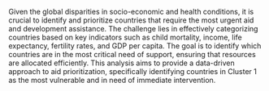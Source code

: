 Given the global disparities in socio-economic and health conditions, it is crucial to identify and prioritize countries that require the most urgent aid and development assistance. The challenge lies in effectively categorizing countries based on key indicators such as child mortality, income, life expectancy, fertility rates, and GDP per capita. The goal is to identify which countries are in the most critical need of support, ensuring that resources are allocated efficiently. This analysis aims to provide a data-driven approach to aid prioritization, specifically identifying countries in Cluster 1 as the most vulnerable and in need of immediate intervention.
